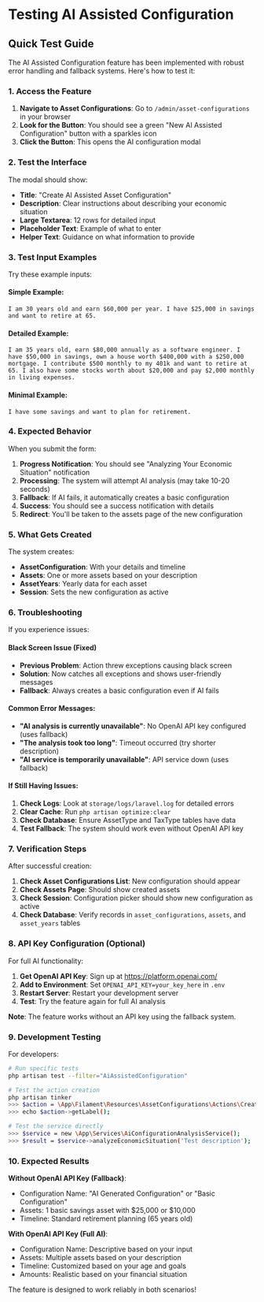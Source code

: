# Testing AI Assisted Configuration

## Quick Test Guide

The AI Assisted Configuration feature has been implemented with robust error handling and fallback systems. Here's how to test it:

### 1. Access the Feature

1. **Navigate to Asset Configurations**: Go to `/admin/asset-configurations` in your browser
2. **Look for the Button**: You should see a green "New AI Assisted Configuration" button with a sparkles icon
3. **Click the Button**: This opens the AI configuration modal

### 2. Test the Interface

The modal should show:
- **Title**: "Create AI Assisted Asset Configuration"
- **Description**: Clear instructions about describing your economic situation
- **Large Textarea**: 12 rows for detailed input
- **Placeholder Text**: Example of what to enter
- **Helper Text**: Guidance on what information to provide

### 3. Test Input Examples

Try these example inputs:

#### Simple Example:
```
I am 30 years old and earn $60,000 per year. I have $25,000 in savings and want to retire at 65.
```

#### Detailed Example:
```
I am 35 years old, earn $80,000 annually as a software engineer. I have $50,000 in savings, own a house worth $400,000 with a $250,000 mortgage. I contribute $500 monthly to my 401k and want to retire at 65. I also have some stocks worth about $20,000 and pay $2,000 monthly in living expenses.
```

#### Minimal Example:
```
I have some savings and want to plan for retirement.
```

### 4. Expected Behavior

When you submit the form:

1. **Progress Notification**: You should see "Analyzing Your Economic Situation" notification
2. **Processing**: The system will attempt AI analysis (may take 10-20 seconds)
3. **Fallback**: If AI fails, it automatically creates a basic configuration
4. **Success**: You should see a success notification with details
5. **Redirect**: You'll be taken to the assets page of the new configuration

### 5. What Gets Created

The system creates:
- **AssetConfiguration**: With your details and timeline
- **Assets**: One or more assets based on your description
- **AssetYears**: Yearly data for each asset
- **Session**: Sets the new configuration as active

### 6. Troubleshooting

If you experience issues:

#### Black Screen Issue (Fixed)
- **Previous Problem**: Action threw exceptions causing black screen
- **Solution**: Now catches all exceptions and shows user-friendly messages
- **Fallback**: Always creates a basic configuration even if AI fails

#### Common Error Messages:
- **"AI analysis is currently unavailable"**: No OpenAI API key configured (uses fallback)
- **"The analysis took too long"**: Timeout occurred (try shorter description)
- **"AI service is temporarily unavailable"**: API service down (uses fallback)

#### If Still Having Issues:
1. **Check Logs**: Look at `storage/logs/laravel.log` for detailed errors
2. **Clear Cache**: Run `php artisan optimize:clear`
3. **Check Database**: Ensure AssetType and TaxType tables have data
4. **Test Fallback**: The system should work even without OpenAI API key

### 7. Verification Steps

After successful creation:

1. **Check Asset Configurations List**: New configuration should appear
2. **Check Assets Page**: Should show created assets
3. **Check Session**: Configuration picker should show new configuration as active
4. **Check Database**: Verify records in `asset_configurations`, `assets`, and `asset_years` tables

### 8. API Key Configuration (Optional)

For full AI functionality:

1. **Get OpenAI API Key**: Sign up at https://platform.openai.com/
2. **Add to Environment**: Set `OPENAI_API_KEY=your_key_here` in `.env`
3. **Restart Server**: Restart your development server
4. **Test**: Try the feature again for full AI analysis

**Note**: The feature works without an API key using the fallback system.

### 9. Development Testing

For developers:

```bash
# Run specific tests
php artisan test --filter="AiAssistedConfiguration"

# Test the action creation
php artisan tinker
>>> $action = \App\Filament\Resources\AssetConfigurations\Actions\CreateAiAssistedConfigurationAction::make();
>>> echo $action->getLabel();

# Test the service directly
>>> $service = new \App\Services\AiConfigurationAnalysisService();
>>> $result = $service->analyzeEconomicSituation('Test description');
```

### 10. Expected Results

**Without OpenAI API Key (Fallback)**:
- Configuration Name: "AI Generated Configuration" or "Basic Configuration"
- Assets: 1 basic savings asset with $25,000 or $10,000
- Timeline: Standard retirement planning (65 years old)

**With OpenAI API Key (Full AI)**:
- Configuration Name: Descriptive based on your input
- Assets: Multiple assets based on your description
- Timeline: Customized based on your age and goals
- Amounts: Realistic based on your financial situation

The feature is designed to work reliably in both scenarios!
